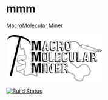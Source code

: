 # mmm
MacroMolecular Miner

<img src="mmm-core/logo/mmm.png" height="125"/>

[![Build Status](https://travis-ci.org/enauz/mmm.svg?branch=master)](https://travis-ci.org/enauz/mmm)
